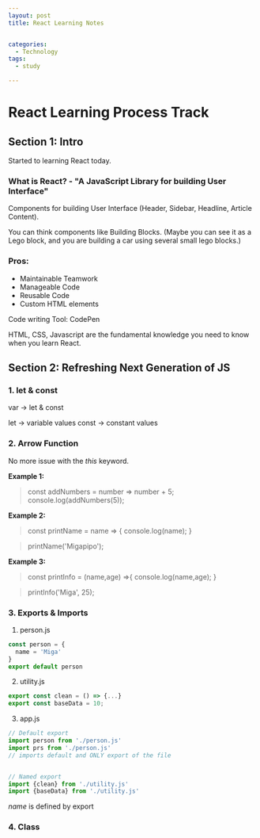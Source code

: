 ```yaml
---
layout: post
title: React Learning Notes


categories:
  - Technology
tags:
  - study

---
```


# React Learning Process Track
## Section 1: Intro 
Started to learning React today. 

### What is React? -  "A JavaScript Library for building User Interface" 

Components for building User Interface (Header, Sidebar, Headline, Article Content). 

You can think components like Building Blocks. (Maybe you can see it as a Lego block, and you are building a car using several small lego blocks.) 

### Pros: 
- Maintainable Teamwork
- Manageable Code
- Reusable Code
- Custom HTML elements

Code writing Tool: CodePen

HTML, CSS, Javascript are the fundamental knowledge you need to know when you learn React. 


## Section 2: Refreshing Next Generation of JS


### 1. let & const
var -> let & const

let -> variable values
const -> constant values

### 2. Arrow Function

No more issue with the *this* keyword.

**Example 1:** 

> const addNumbers = number => number + 5;
> console.log(addNumbers(5));

**Example 2:** 

> const printName = name => {
>  console.log(name);
>}

> printName('Migapipo');

**Example 3:** 

> const printInfo = (name,age) =>{
  console.log(name,age);
}

> printInfo('Miga', 25);

### 3. Exports & Imports

1. person.js
```javascript
const person = {
  name = 'Miga'
}
export default person
```

2. utility.js

```javascript
export const clean = () => {...} 
export const baseData = 10;
```

3. app.js


```javascript
// Default export
import person from './person.js'
import prs from './person.js'
// imports default and ONLY export of the file 


// Named export
import {clean} from './utility.js'
import {baseData} from './utility.js'

```

*name* is defined by export



### 4. Class

